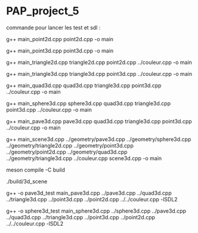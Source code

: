 # PAP_project_5

commande pour lancer les test et sdl :

g++ main_point2d.cpp point2d.cpp -o main

g++ main_point3d.cpp point3d.cpp -o main

g++ main_triangle2d.cpp triangle2d.cpp point2d.cpp ../couleur.cpp -o main

g++ main_triangle3d.cpp triangle3d.cpp point3d.cpp ../couleur.cpp -o main

g++ main_quad3d.cpp quad3d.cpp triangle3d.cpp point3d.cpp ../couleur.cpp -o main

g++ main_sphere3d.cpp sphere3d.cpp quad3d.cpp triangle3d.cpp point3d.cpp ../couleur.cpp -o main

g++ main_pave3d.cpp pave3d.cpp quad3d.cpp triangle3d.cpp point3d.cpp ../couleur.cpp -o main

g++ main_scene3d.cpp ../geometry/pave3d.cpp ../geometry/sphere3d.cpp ../geometry/triangle2d.cpp ../geometry/point3d.cpp ../geometry/point2d.cpp ../geometry/quad3d.cpp ../geometry/triangle3d.cpp  ../couleur.cpp scene3d.cpp -o main

meson compile -C build

./build/3d_scene

g++ -o pave3d_test main_pave3d.cpp ../pave3d.cpp ../quad3d.cpp ../triangle3d.cpp ../point3d.cpp ../point2d.cpp ../../couleur.cpp -lSDL2

g++ -o sphere3d_test main_sphere3d.cpp ../sphere3d.cpp ../pave3d.cpp ../quad3d.cpp ../triangle3d.cpp ../point3d.cpp ../point2d.cpp ../../couleur.cpp -lSDL2